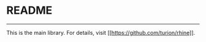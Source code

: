 # README
--------

This is the main library.
For details, visit [[https://github.com/turion/rhine]].
